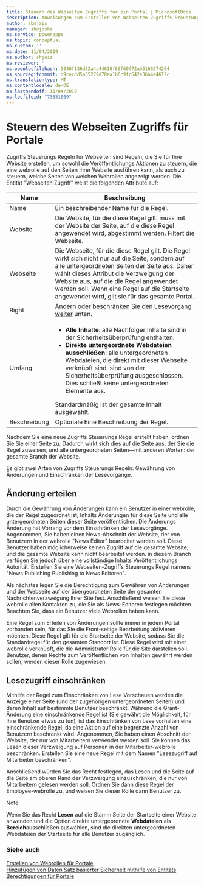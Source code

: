 ```yaml
---
title: Steuern des Webseiten Zugriffs für ein Portal | MicrosoftDocs
description: Anweisungen zum Erstellen von Webseiten-Zugriffs Steuerungs Regeln für ein Portal.
author: sbmjais
manager: shujoshi
ms.service: powerapps
ms.topic: conceptual
ms.custom: ''
ms.date: 11/04/2019
ms.author: shjais
ms.reviewer: ''
ms.openlocfilehash: 5046f136d62a4a44618f66f60f72ab5166274264
ms.sourcegitcommit: d9cecdd5a35279d78aa1b6c9fc642e36a4e4612c
ms.translationtype: MT
ms.contentlocale: de-DE
ms.lasthandoff: 11/04/2019
ms.locfileid: "73551069"
---
```

# <a name="control-webpage-access-for-portals"></a>Steuern des Webseiten Zugriffs für Portale

Zugriffs Steuerungs Regeln für Webseiten sind Regeln, die Sie für Ihre Website erstellen, um sowohl die Veröffentlichungs Aktionen zu steuern, die eine webrolle auf den Seiten Ihrer Website ausführen kann, als auch zu steuern, welche Seiten von welchen Webrollen angezeigt werden. Die Entität "Webseiten Zugriff" weist die folgenden Attribute auf:


|    Name     |                                                                                                                                                                  Beschreibung                                                                                                                                                                   |
|-------------|------------------------------------------------------------------------------------------------------------------------------------------------------------------------------------------------------------------------------------------------------------------------------------------------------------------------------------------------|
|    Name     |                                                                                                                                                        Ein beschreibender Name für die Regel.                                                                                                                                                        |
|   Website   |                                                                                                           Die Website, für die diese Regel gilt. muss mit der Website der Seite, auf die diese Regel angewendet wird, abgestimmt werden. Filtert die Webseite.                                                                                                           |
|  Webseite   |                            Die Webseite, für die diese Regel gilt. Die Regel wirkt sich nicht nur auf die Seite, sondern auf alle untergeordneten Seiten der Seite aus. Daher wählt dieses Attribut die Verzweigung der Website aus, auf die die Regel angewendet werden soll. Wenn eine Regel auf die Startseite angewendet wird, gilt sie für das gesamte Portal.                            |
|    Right    |                                                                                                                                    [Ändern](#grant-change) oder [beschränken Sie den Lesevorgang weiter](#restrict-read) unten.                                                                                                                                     |
|    Umfang    | <ul><li><strong>Alle Inhalte</strong>: alle Nachfolger Inhalte sind in der Sicherheitsüberprüfung enthalten.</li><li><strong>Direkte untergeordnete Webdateien ausschließen</strong>: alle untergeordneten Webdateien, die direkt mit dieser Webseite verknüpft sind, sind von der Sicherheitsüberprüfung ausgeschlossen. Dies schließt keine untergeordneten Elemente aus.</li></ul>Standardmäßig ist der gesamte Inhalt ausgewählt. |
| Beschreibung |                                                                                                                                                     Optionale Eine Beschreibung der Regel.                                                                                                                                                      |

Nachdem Sie eine neue Zugriffs Steuerungs Regel erstellt haben, ordnen Sie Sie einer Seite zu. Dadurch wirkt sich dies auf die Seite aus, der Sie die Regel zuweisen, und alle untergeordneten Seiten&mdash;mit anderen Worten: der gesamte Branch der Website.

Es gibt zwei Arten von Zugriffs Steuerungs Regeln: Gewährung von Änderungen und Einschränken der Lesevorgänge.

## <a name="grant-change"></a>Änderung erteilen

Durch die Gewährung von Änderungen kann ein Benutzer in einer webrolle, die der Regel zugeordnet ist, Inhalts Änderungen für diese Seite und alle untergeordneten Seiten dieser Seite veröffentlichen. Die Änderungs Änderung hat Vorrang vor dem Einschränken der Lesevorgänge. Angenommen, Sie haben einen News-Abschnitt der Website, der von Benutzern in der webrolle "News Editor" bearbeitet werden soll. Diese Benutzer haben möglicherweise keinen Zugriff auf die gesamte Website, und die gesamte Website kann nicht bearbeitet werden. in diesem Branch verfügen Sie jedoch über eine vollständige Inhalts Veröffentlichungs Autorität. Erstellen Sie eine Webseiten-Zugriffs Steuerungs Regel namens "News Publishing Publishing to News Editoren".

Als nächstes legen Sie die Berechtigung zum Gewähren von Änderungen und der Webseite auf der übergeordneten Seite der gesamten Nachrichtenverzweigung Ihrer Site fest. Anschließend weisen Sie diese webrolle allen Kontakten zu, die Sie als News-Editoren festlegen möchten. Beachten Sie, dass ein Benutzer viele Webrollen haben kann.

Eine Regel zum Erteilen von Änderungen sollte immer in jedem Portal vorhanden sein, für das Sie die Front-seitige Bearbeitung aktivieren möchten. Diese Regel gilt für die Startseite der Website, sodass Sie die Standardregel für den gesamten Standort ist. Diese Regel wird mit einer webrolle verknüpft, die die Administrator Rolle für die Site darstellen soll. Benutzer, denen Rechte zum Veröffentlichen von Inhalten gewährt werden sollen, werden dieser Rolle zugewiesen.

## <a name="restrict-read"></a>Lesezugriff einschränken
Mithilfe der Regel zum Einschränken von Lese Vorschauen werden die Anzeige einer Seite (und der zugehörigen untergeordneten Seiten) und deren Inhalt auf bestimmte Benutzer beschränkt. Während die Grant-Änderung eine einschränkende Regel ist (Sie gewährt die Möglichkeit, für Ihre Benutzer etwas zu tun), ist das Einschränken von Lese vorhalten eine einschränkende Regel, da eine Aktion auf eine begrenzte Anzahl von Benutzern beschränkt wird. Angenommen, Sie haben einen Abschnitt der Website, der nur von Mitarbeitern verwendet werden soll. Sie können das Lesen dieser Verzweigung auf Personen in der Mitarbeiter-webrolle beschränken. Erstellen Sie eine neue Regel mit dem Namen "Lesezugriff auf Mitarbeiter beschränken".

Anschließend würden Sie das Recht festlegen, das Lesen und die Seite auf die Seite am oberen Rand der Verzweigung einzuschränken, die nur von Mitarbeitern gelesen werden soll. Ordnen Sie dann diese Regel der Employee-webrolle zu, und weisen Sie dieser Rolle dann Benutzer zu.

> [!Note]
> Wenn Sie das Recht **Lesen** auf die Stamm Seite der Startseite einer Website anwenden und die Option direkte untergeordnete **Webdateien** als **Bereich**ausschließen auswählen, sind die direkten untergeordneten Webdateien der Startseite für alle Benutzer zugänglich.

### <a name="see-also"></a>Siehe auch

[Erstellen von Webrollen für Portale](create-web-roles.md)  
[Hinzufügen von Daten Satz basierter Sicherheit mithilfe von Entitäts Berechtigungen für Portale](assign-entity-permissions.md)
